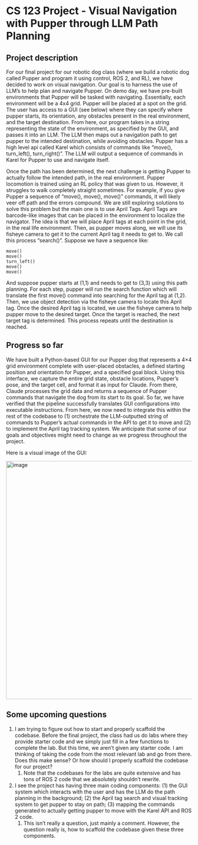 # CS 123 Project - Visual Navigation with Pupper through LLM Path Planning 


## Project description 

For our final project for our robotic dog class (where we build a robotic dog called Pupper and program it using control, ROS 2, and RL), we have decided to work on visual navigation. Our goal is to harness the use of LLM’s to help plan and navigate Pupper. On demo day, we have pre-built environments that Pupper will be tasked with navigating. Essentially, each environment will be a 4x4 grid. Pupper will be placed at a spot on the grid. The user has access to a GUI (see below) where they can specify where pupper starts, its orientation, any obstacles present in the real environment, and the target destination. From here, our program takes in a string representing the state of the environment, as specified by the GUI, and passes it into an LLM. The LLM then maps out a navigation path to get pupper to the intended destination, while avoiding obstacles. Pupper has a high level api called Karel which consists of commands like “move(), turn_left(), turn_right()”. The LLM will output a sequence of commands in Karel for Pupper to use and navigate itself. 

Once the path has been determined, the next challenge is getting Pupper to actually follow the intended path, in the real environment. Pupper locomotion is trained using an RL policy that was given to us. However, it struggles to walk completely straight sometimes. For example, if you give Pupper a sequence of “move(), move(), move()” commands, it will likely veer off path and the errors compound. We are still exploring solutions to solve this problem but the main one is to use April Tags. April Tags are barcode-like images that can be placed in the environment to localize the navigator. The idea is that we will place April tags at each point in the grid, in the real life environment. Then, as pupper moves along, we will use its fisheye camera to get it to the current April tag it needs to get to. We call this process “search()”. Suppose we have a sequence like:

```
move()
move()
turn_left()
move()
move()
```

And suppose pupper starts at (1,1) and needs to get to (3,3) using this path planning. For each step, pupper will run the search function which will translate the first move() command into searching for the April tag at (1,2). Then, we use object detection via the fisheye camera to locate this April tag. Once the desired April tag is located, we use the fisheye camera to help pupper move to the desired target. Once the target is reached, the next target tag is determined. This process repeats until the destination is reached. 

## Progress so far 

We have built a Python-based GUI for our Pupper dog that represents a 4×4 grid environment complete with user-placed obstacles, a defined starting position and orientation for Pupper, and a specified goal block. Using this interface, we capture the entire grid state, obstacle locations, Pupper’s pose, and the target cell, and format it as input for Claude. From there, Claude processes the grid data and returns a sequence of Pupper commands that navigate the dog from its start to its goal. So far, we have verified that the pipeline successfully translates GUI configurations into executable instructions. From here, we now need to integrate this within the rest of the codebase to (1) orchestrate the LLM-outputted string of commands to Pupper’s actual commands in the API to get it to move and (2) to implement the April tag tracking system. We anticipate that some of our goals and objectives might need to change as we progress throughout the project. 

Here is a visual image of the GUI: 

<img width="645" alt="image" src="https://github.com/user-attachments/assets/746d4aae-dcf0-42fa-9b0b-70a7cfc5bb20" />



## Some upcoming questions 

1. I am trying to figure out how to start and properly scaffold the codebase. Before the final project, the class had us do labs where they provide starter code and we simply just fill in a few functions to complete the lab. But this time, we aren’t given any starter code. I am thinking of taking the code from the most relevant lab and go from there. Does this make sense? Or how should I properly scaffold the codebase for our project? 
    1. Note that the codebases for the labs are quite extensive and has tons of ROS 2 code that we absolutely shouldn’t rewrite. 
2. I see the project has having three main coding components: (1) the GUI system which interacts with the user and has the LLM do the path planning in the background; (2) the April tag search and visual tracking system to get pupper to stay on path; (3) mapping the commands generated to actually getting pupper to move with the Karel API and ROS 2 code. 
    1. This isn’t really a question, just mainly a comment. However, the question really is, how to scaffold the codebase given these three components. 
